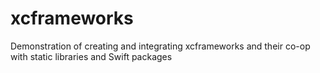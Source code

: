 # xcframeworks
Demonstration of creating and integrating xcframeworks and their co-op with static libraries and Swift packages
